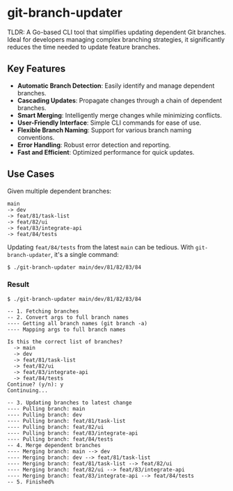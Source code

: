 # git-branch-updater

TLDR: A Go-based CLI tool that simplifies updating dependent Git branches. Ideal for developers managing complex branching strategies, it significantly reduces the time needed to update feature branches.

## Key Features

- **Automatic Branch Detection**: Easily identify and manage dependent branches.
- **Cascading Updates**: Propagate changes through a chain of dependent branches.
- **Smart Merging**: Intelligently merge changes while minimizing conflicts.
- **User-Friendly Interface**: Simple CLI commands for ease of use.
- **Flexible Branch Naming**: Support for various branch naming conventions.
- **Error Handling**: Robust error detection and reporting.
- **Fast and Efficient**: Optimized performance for quick updates.

## Use Cases

Given multiple dependent branches:

```
main
-> dev
-> feat/81/task-list
-> feat/82/ui
-> feat/83/integrate-api
-> feat/84/tests

```
Updating `feat/84/tests` from the latest `main` can be tedious. With `git-branch-updater`, it's a single command:


```
$ ./git-branch-updater main/dev/81/82/83/84
```

### Result
```
$ ./git-branch-updater main/dev/81/82/83/84

-- 1. Fetching branches
-- 2. Convert args to full branch names
---- Getting all branch names (git branch -a)
---- Mapping args to full branch names

Is this the correct list of branches?
  -> main
  -> dev
  -> feat/81/task-list
  -> feat/82/ui
  -> feat/83/integrate-api
  -> feat/84/tests
Continue? (y/n): y 
Continuing...

-- 3. Updating branches to latest change
---- Pulling branch: main
---- Pulling branch: dev
---- Pulling branch: feat/81/task-list
---- Pulling branch: feat/82/ui
---- Pulling branch: feat/83/integrate-api
---- Pulling branch: feat/84/tests
-- 4. Merge dependent branches
---- Merging branch: main --> dev
---- Merging branch: dev --> feat/81/task-list
---- Merging branch: feat/81/task-list --> feat/82/ui
---- Merging branch: feat/82/ui --> feat/83/integrate-api
---- Merging branch: feat/83/integrate-api --> feat/84/tests
-- 5. Finished%                     
```
